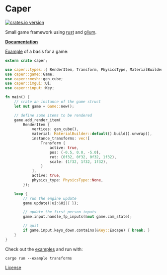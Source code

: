 Caper
========
[![crates.io version](https://img.shields.io/crates/v/caper.svg)](https://crates.io/crates/caper)

Small game framework using [rust](https://www.rust-lang.org/) and [glium](https://github.com/tomaka/glium).

[**Documentation**](https://shockham.github.io/caper/caper/)

[Example](https://github.com/shockham/caper/blob/master/examples/simple.rs) of a basis for a game:
```rust
extern crate caper;

use caper::types::{ RenderItem, Transform, PhysicsType, MaterialBuilder };
use caper::game::Game;
use caper::mesh::gen_cube;
use caper::imgui::Ui;
use caper::input::Key;

fn main() {
    // crate an instance of the game struct
    let mut game = Game::new();

    // define some items to be rendered
    game.add_render_item(
        RenderItem {
            vertices: gen_cube(),
            material: MaterialBuilder::default().build().unwrap(),
            instance_transforms: vec![
                Transform {
                    active: true,
                    pos: (-0.5, 0.0, -5.0),
                    rot: (0f32, 0f32, 0f32, 1f32),
                    scale: (1f32, 1f32, 1f32),
                }
            ],
            active: true,
            physics_type: PhysicsType::None,
        });

    loop {
        // run the engine update
        game.update(|ui:&Ui|{ });

        // update the first person inputs
        game.input.handle_fp_inputs(&mut game.cam_state);

        // quit
        if game.input.keys_down.contains(&Key::Escape) { break; }
    }
}
```

Check out the [examples](https://github.com/shockham/caper/tree/master/examples) and run with:
```
cargo run --example transforms
```

[License](https://github.com/shockham/caper/blob/master/LICENSE.md)
